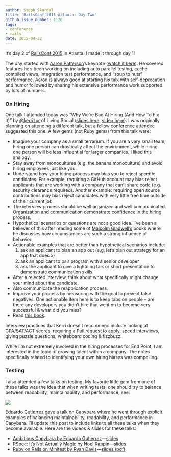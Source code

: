 ```yaml
---
author: Steph Skardal
title: 'RailsConf 2015—​Atlanta: Day Two'
github_issue_number: 1120
tags:
- conference
- rails
date: 2015-04-22
---
```


It’s day 2 of [RailsConf 2015](https://railsconf.com/2015/) in Atlanta! I made it through day 1!

The day started with [Aaron Patterson](https://twitter.com/tenderlove)’s keynote ([watch it here](http://confreaks.tv/videos/railsconf2015-keynote-day-2-opening)). He covered features he’s been working on including auto parallel testing, cache compiled views, integration test performance, and “soup to nuts“ performance. Aaron is always good at starting his talk with self-deprecation and humor followed by sharing his extensive performance work supported by lots of numbers.

### On Hiring

One talk I attended today was “Why We’re Bad At Hiring (And How To Fix It)” by [@kerrizor](https://twitter.com/kerrizor) of Living Social ([slides here](https://speakerdeck.com/kerrizor/why-were-bad-at-hiring-and-how-to-fix-it), [video here](http://confreaks.tv/videos/railsconf2015-why-we-re-bad-at-hiring-and-how-to-fix-it)). I was originally planning on attending a different talk, but a fellow conference attendee suggested this one. A few gems (not Ruby gems) from this talk were:

- Imagine your company as a small terrarium. If you are a very small team, hiring one person can drastically affect the environment, while hiring one person will be less influential for larger companies. I liked this analogy.
- Stay away from monocultures (e.g. the banana monoculture) and avoid hiring employees just like you.
- Understand how your hiring process may bias you to reject specific candidates. For example, requiring a GitHub account may bias reject applicants that are working with a company that can’t share code (e.g. security clearance required). Another example: requiring open source contributions may bias reject candidates with very little free time outside of their current job.
- The interview process should be well organized and well communicated. Organization and communication demonstrate confidence in the hiring process.
- Hypothetical scenarios or questions are not a good idea. I’ve been a believer of this after reading some of [Malcolm Gladwell’s](https://en.wikipedia.org/wiki/Malcolm_Gladwell) books where he discusses how circumstances are such a strong influence of behavior.
- Actionable examples that are better than hypothetical scenarios include:
    1. ask an applicant to plan an app out (e.g. let’s plan out strategy for an app that does x)
    1. ask an applicant to pair program with a senior developer
    1. ask the applicant to give a lightning talk or short presentation to demonstrate communication skills
- After a rejected interview, think about what specifically might change your mind about the candidate.
- Also communicate the reapplication process.
- Improve your process by measuring with the goal to prevent false negatives. One actionable item here is to keep tabs on people – are there any developers you didn’t hire that went on to become very successful & what did you miss?
- Read [this book](https://www.amazon.com/Smart-Gets-Things-Done-Technical/dp/1590598385).

Interview practices that Kerri doesn’t recommend include looking at GPA/SAT/ACT scores, requiring a Pull request to apply, speed interviews, giving puzzle questions, whiteboard coding & fizzbuzz.

While I’m not extremely involved in the hiring processes for End Point, I am interested in the topic of growing talent within a company. The notes specifically related to identifying your own hiring biases was compelling.

### Testing

I also attended a few talks on testing. My favorite little gem from one of these talks was the idea that when writing tests, one should try to balance between readability, maintainability, and performance, see:

<img border="0" src="/blog/2015/04/railsconf-2015-atlanta-day-two/image-0.jpeg"/>

Eduardo Gutierrez gave a talk on Capybara where he went through explicit examples of balancing maintainability, readability, and performance in Capybara. I’ll update this post to include links to all these talks when they become available. Here are the videos & slides for these talks:

- [Ambitious Capybara by Eduardo Gutierrez](http://confreaks.tv/videos/railsconf2015-ambitious-capybara)—​[slides](https://speakerdeck.com/ecbypi/ambitious-capybara)
- [RSpec: It’s Not Actually Magic by Noel Rappin](http://confreaks.tv/videos/railsconf2015-rspec-it-s-not-actually-magic)—​[slides](https://speakerdeck.com/noelrap/rspec-it-isnt-actually-magic)
- [Ruby on Rails on Minitest by Ryan Davis](http://confreaks.tv/videos/railsconf2015-ruby-on-rails-on-minitest)—​[slides (pdf)](http://www.zenspider.com/presentations/2015-railsconf.html)
